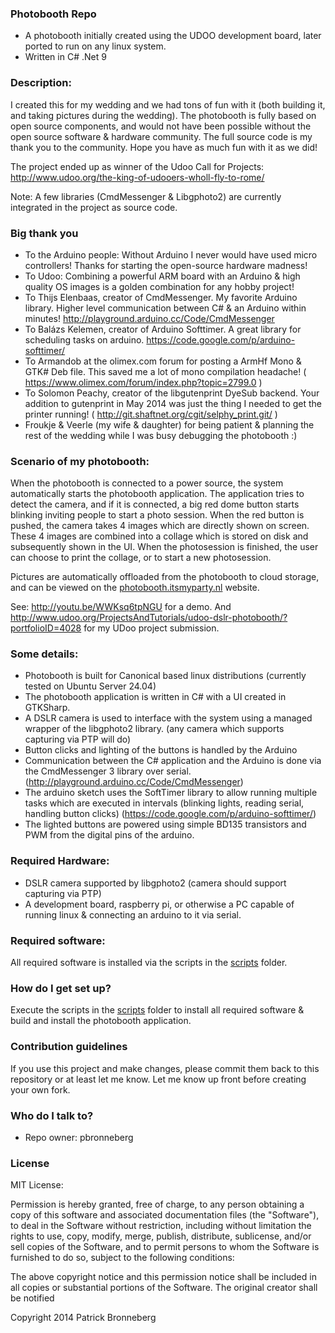 ### Photobooth Repo ###

* A photobooth initially created using the UDOO development board, later ported to run on any linux system.
* Written in C# .Net 9

### Description: ###
I created this for my wedding and we had tons of fun with it (both building it, and taking pictures during the wedding).
The photobooth is fully based on open source components, and would not have been possible without the open source software & hardware community.
The full source code is my thank you to the community. Hope you have as much fun with it as we did!

The project ended up as winner of the Udoo Call for Projects: http://www.udoo.org/the-king-of-udooers-wholl-fly-to-rome/

Note: A few libraries (CmdMessenger & Libgphoto2) are currently integrated in the project as source code.

### Big thank you ###
* To the Arduino people: Without Arduino I never would have used micro controllers! Thanks for starting the open-source hardware madness!
* To Udoo: Combining a powerful ARM board with an Arduino & high quality OS images is a golden combination for any hobby project! 
* To Thijs Elenbaas, creator of CmdMessenger. My favorite Arduino library. Higher level communication between C# & an Arduino within minutes! http://playground.arduino.cc/Code/CmdMessenger
* To Balázs Kelemen, creator of Arduino Softtimer. A great library for scheduling tasks on arduino. https://code.google.com/p/arduino-softtimer/
* To Armandob at the olimex.com forum for posting a ArmHf Mono & GTK# Deb file. This saved me a lot of mono compilation headache! ( https://www.olimex.com/forum/index.php?topic=2799.0 )
* To Solomon Peachy, creator of the libgutenprint DyeSub backend. Your addition to gutenprint in May 2014 was just the thing I needed to get the printer running! ( http://git.shaftnet.org/cgit/selphy_print.git/ )
* Froukje & Veerle (my wife & daughter) for being patient & planning the rest of the wedding while I was busy debugging the photobooth :)

### Scenario of my photobooth: ###
When the photobooth is connected to a power source, the system automatically starts the photobooth application.
The application tries to detect the camera, and if it is connected, a big red dome button starts blinking inviting people to start a photo session.
When the red button is pushed, the camera takes 4 images which are directly shown on screen.
These 4 images are combined into a collage which is stored on disk and subsequently shown in the UI.
When the photosession is finished, the user can choose to print the collage, or to start a new photosession.

Pictures are automatically offloaded from the photobooth to cloud storage, and can be viewed on the [photobooth.itsmyparty.nl](https://photobooth.itsmyparty.nl) website.

See: http://youtu.be/WWKsq6tpNGU for a demo.
And http://www.udoo.org/ProjectsAndTutorials/udoo-dslr-photobooth/?portfolioID=4028 for my UDoo project submission.

### Some details: ###
* Photobooth is built for Canonical based linux distributions (currently tested on Ubuntu Server 24.04)
* The photobooth application is written in C# with a UI created in GTKSharp.
* A DSLR camera is used to interface with the system using a managed wrapper of the libgphoto2 library. (any camera which supports capturing via PTP will do)
* Button clicks and lighting of the buttons is handled by the Arduino
* Communication between the C# application and the Arduino is done via the CmdMessenger 3 library over serial. (http://playground.arduino.cc/Code/CmdMessenger)
* The arduino sketch uses the SoftTimer library to allow running multiple tasks which are executed in intervals (blinking lights, reading serial, handling button clicks) (https://code.google.com/p/arduino-softtimer/)
* The lighted buttons are powered using simple BD135 transistors and PWM from the digital pins of the arduino.

### Required Hardware: ###
* DSLR camera supported by libgphoto2 (camera should support capturing via PTP)
* A development board, raspberry pi, or otherwise a PC capable of running linux & connecting an arduino to it via serial.

### Required software: ###
All required software is installed via the scripts in the [scripts](./scripts) folder.

### How do I get set up? ###
Execute the scripts in the [scripts](./scripts) folder to install all required software & build and install the photobooth application.

### Contribution guidelines ###

If you use this project and make changes, please commit them back to this repository or at least let me know.
Let me know up front before creating your own fork.

### Who do I talk to? ###

* Repo owner: pbronneberg

### License ###
  MIT License:
  
  Permission is hereby granted, free of charge, to any person obtaining
  a copy of this software and associated documentation files (the
  "Software"), to deal in the Software without restriction, including
  without limitation the rights to use, copy, modify, merge, publish,
  distribute, sublicense, and/or sell copies of the Software, and to
  permit persons to whom the Software is furnished to do so, subject to
  the following conditions:

  The above copyright notice and this permission notice shall be
  included in all copies or substantial portions of the Software.
  The original creator shall be notified 
  
  Copyright 2014 Patrick Bronneberg
